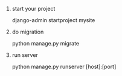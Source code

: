 1. start your project

    django-admin startproject mysite
    
2. do migration

    python manage.py migrate
    
3. run server

    python manage.py runserver [host]:[port]
    
